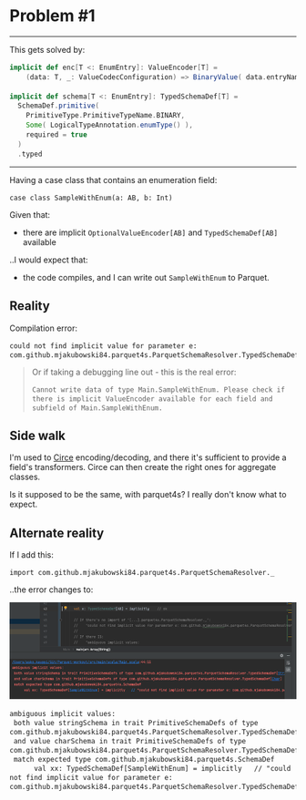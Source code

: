 # Problem #1

---

This gets solved by:

```scala
implicit def enc[T <: EnumEntry]: ValueEncoder[T] =
    (data: T, _: ValueCodecConfiguration) => BinaryValue( data.entryName )

implicit def schema[T <: EnumEntry]: TypedSchemaDef[T] =
  SchemaDef.primitive(
    PrimitiveType.PrimitiveTypeName.BINARY,
    Some( LogicalTypeAnnotation.enumType() ),
    required = true
  )
  .typed
```

---

Having a case class that contains an enumeration field:

```
case class SampleWithEnum(a: AB, b: Int)
```

Given that:

- there are implicit `OptionalValueEncoder[AB]` and `TypedSchemaDef[AB]` available

..I would expect that:

- the code compiles, and I can write out `SampleWithEnum` to Parquet.

## Reality

Compilation error:

```
could not find implicit value for parameter e: com.github.mjakubowski84.parquet4s.ParquetSchemaResolver.TypedSchemaDef[Main.SampleWithEnum]
```

>Or if taking a debugging line out - this is the real error:
>```
>Cannot write data of type Main.SampleWithEnum. Please check if there is implicit ValueEncoder available for each field and subfield of Main.SampleWithEnum.
>```

## Side walk

I'm used to [Circe](https://circe.github.io/circe/) encoding/decoding, and there it's sufficient to provide a field's transformers. Circe can then create the right ones for aggregate classes.

Is it supposed to be the same, with parquet4s?  I really don't know what to expect.


## Alternate reality

If I add this:

```
import com.github.mjakubowski84.parquet4s.ParquetSchemaResolver._
```

..the error changes to:

![](.images/problem-1.png)

```
ambiguous implicit values:
 both value stringSchema in trait PrimitiveSchemaDefs of type com.github.mjakubowski84.parquet4s.ParquetSchemaResolver.TypedSchemaDef[String]
 and value charSchema in trait PrimitiveSchemaDefs of type com.github.mjakubowski84.parquet4s.ParquetSchemaResolver.TypedSchemaDef[Char]
 match expected type com.github.mjakubowski84.parquet4s.SchemaDef
      val xx: TypedSchemaDef[SampleWithEnum] = implicitly   // "could not find implicit value for parameter e: com.github.mjakubowski84.parquet4s.ParquetSchemaResolver.TypedSchemaDef[Main.SampleWithEnum]"
```
